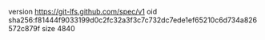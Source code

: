 version https://git-lfs.github.com/spec/v1
oid sha256:f81444f9033199d0c2fc32a3f3c7c732dc7ede1ef65210c6d734a826572c879f
size 4840
